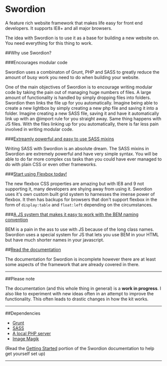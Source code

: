 # Swordion

A feature rich website framework that makes life easy for front end developers. It supports IE8+ and all major browsers.

The idea with Swordion is to use it as a base for building a new website on. You need everything for this thing to work.

##Why use Swordion?

###Encourages modular code

Swordion uses a combinaton of Grunt, PHP and SASS to greatly reduce the amount of busy work you need to do when building your website.

One of the main objectives of Swordion is to encourage writing modular code by taking the pain out of managing huge numbers of files. A large amount of functionality is handled by simply dropping files into folders. Swordion then links the file up for you automatically. Imagine being able to create a new lightbox by simply creating a new php file and saving it into a folder. Imagine creating a new SASS file, saving it and have it automatically link up with an @import rule for you straight away. Same thing happens with JS files. With the files linking up for you automatically, there is far less pain involved in writing modular code.

###[Extreamly powerful and easy to use SASS mixins](https://github.com/Dan503/Swordion/wiki/Swordion-SASS-mixins)

Writing SASS with Swordion is an absolute dream. The SASS mixins in Swordion are extremely powerful and have very simple syntax. You will be able to do far more complex css tasks than you could have ever managed to do with plain CSS or even other frameworks.

###[Start using Flexbox today!](https://github.com/Dan503/Swordion/wiki/The-grid-system)

The new flexbox CSS properties are amazing but with IE8 and 9 not supporting it, many developers are shying away from using it. Swordion uses it's own custom built grid system to harnesses the imense power of flexbox. It then has backups for browsers that don't support flexbox in the form of `display:table` and `float:left` depending on the circumstances.

###[A JS system that makes it easy to work with the BEM naming convention](https://github.com/Dan503/Swordion/wiki/The-JavaScript-system)

BEM is a pain in the ass to use with JS because of the long class names. Swordion uses a special system for JS that lets you use BEM in your HTML but have much shorter names in your javascript.

##[Read the documentation](https://github.com/Dan503/Swordion/wiki)

The documentation for Swordion is incomplete however there are at least some aspects of the framework that are already covered in there.

---------------------

##Please note

The documentation (and this whole thing in general) is a **work in progress**. I also like to experiment with new ideas often in an attempt to improve the functionality. This often leads to drastic changes in how the kit works.

---------------------

##Dependencies

- [Grunt](http://gruntjs.com/)
- [SASS](http://sass-lang.com/)
- [A local PHP server](https://github.com/Dan503/Swordion/wiki/Getting-started#local-php-server)
- [Image Magik](http://www.imagemagick.org/script/binary-releases.php)

(Read the [Getting Started](https://github.com/Dan503/Swordion/wiki/Getting-started) portion of the Swordion documentation to help get yourself set up)

--------------------
